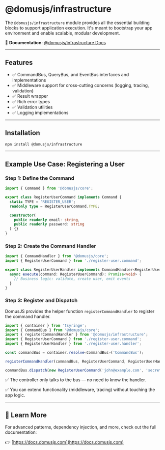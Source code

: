 # @domusjs/infrastructure

The `@domusjs/infrastructure` module provides all the essential building blocks to support application execution. It's meant to bootstrap your app environment and enable scalable, modular development.

📘 **Documentation**: [@domusjs/infrastructure Docs](https://docs.domusjs.com/modules/infrastructure/infrastructure-introduction/)

---

## Features

- ✅ CommandBus, QueryBus, and EventBus interfaces and implementations
- ✅ Middleware support for cross-cutting concerns (logging, tracing, validation)
- ✅ Result wrapper
- ✅ Rich error types
- ✅ Validation utilities
- ✅ Logging implementations

---

## Installation

```bash
npm install @domusjs/infrastructure
```

---

## Example Use Case: Registering a User

### Step 1: Define the Command

```ts
import { Command } from '@domusjs/core';

export class RegisterUserCommand implements Command {
  static TYPE = 'REGISTER_USER';
  readonly type = RegisterUserCommand.TYPE;

  constructor(
    public readonly email: string,
    public readonly password: string
  ) {}
}
```

### Step 2: Create the Command Handler

```ts
import { CommandHandler } from '@domusjs/core';
import { RegisterUserCommand } from './register-user.command';

export class RegisterUserHandler implements CommandHandler<RegisterUserCommand> {
  async execute(command: RegisterUserCommand): Promise<void> {
    // Business logic: validate, create user, emit events
  }
}
```

### Step 3: Register and Dispatch

DomusJS provides the helper function `registerCommandHandler` to register the command handler.

```ts
import { container } from 'tsyringe';
import { CommandBus } from '@domusjs/core';
import { registerCommandHandler } from '@domusjs/infrastructure';
import { RegisterUserCommand } from './register-user.command';
import { RegisterUserHandler } from './register-user.handler';

const commandBus = container.resolve<CommandBus>('CommandBus');

registerCommandHandler(commandBus, RegisterUserCommand, RegisterUserHandler);

commandBus.dispatch(new RegisterUserCommand('john@example.com', 'secret123'));
```

✅ The controller only talks to the bus — no need to know the handler.

✅ You can extend functionality (middleware, tracing) without touching the app logic.

---

## 🔗 Learn More

For advanced patterns, dependency injection, and more, check out the full documentation:

👉 [https://docs.domusjs.com](https://docs.domusjs.com)
